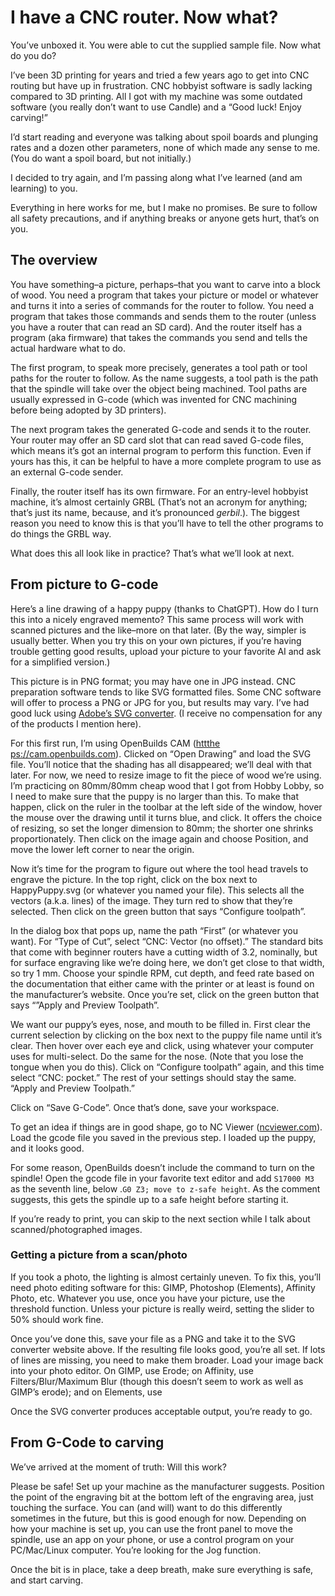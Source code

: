 # I have a CNC router. Now what?

You’ve unboxed it. You were able to cut the supplied sample file. Now what do you do?

I’ve been 3D printing for years and tried a few years ago to get into CNC routing but have up in frustration. CNC hobbyist software is sadly lacking compared to 3D printing. All I got with my machine was some outdated software (you really don’t want to use Candle) and a “Good luck\! Enjoy carving\!”

I’d start reading and everyone was talking about spoil boards and plunging rates and a dozen other parameters, none of which made any sense to me. (You do want a spoil board, but not initially.)

I decided to try again, and I’m passing along what I’ve learned (and am learning) to you.

Everything in here works for me, but I make no promises. Be sure to follow all safety precautions, and if anything breaks or anyone gets hurt, that’s on you.

## The overview

You have something–a picture, perhaps–that you want to carve into a block of wood. You need a program that takes your picture or model or whatever and turns it into a series of commands for the router to follow. You need a program that takes those commands and sends them to the router (unless you have a router that can read an SD card). And the router itself has a program (aka firmware) that takes the commands you send and tells the actual hardware what to do.

The first program, to speak more precisely, generates a tool path or tool paths for the router to follow. As the name suggests, a tool path is the path that the spindle will take over the object being machined. Tool paths are usually expressed in G-code (which was invented for CNC machining before being adopted by 3D printers). 

The next program takes the generated G-code and sends it to the router. Your router may offer an SD card slot that can read saved G-code files, which means it’s got an internal program to perform this function. Even if yours has this, it can be helpful to have a more complete program to use as an external G-code sender.

Finally, the router itself has its own firmware. For an entry-level hobbyist machine, it’s almost certainly GRBL (That’s not an acronym for anything; that’s just its name, because, and it’s pronounced *gerbil*.). The biggest reason you need to know this is that you’ll have to tell the other programs to do things the GRBL way.

What does this all look like in practice? That’s what we’ll look at next.

## From picture to G-code

Here’s a line drawing of a happy puppy (thanks to ChatGPT). How do I turn this into a nicely engraved memento? This same process will work with scanned pictures and the like–more on that later. (By the way, simpler is usually better. When you try this on your own pictures, if you’re having trouble getting good results, upload your picture to your favorite AI and ask for a simplified version.)

This picture is in PNG format; you may have one in JPG instead. CNC preparation software tends to like SVG formatted files. Some CNC software will offer to process a PNG or JPG for you, but results may vary. I’ve had good luck using [Adobe’s SVG converter](https://www.adobe.com/express/feature/image/convert/svg). (I receive no compensation for any of the products I mention here).

For this first run, I’m using OpenBuilds CAM ([httthe ps://cam.openbuilds.com](https://cam.openbuilds.com)). Clicked on “Open Drawing” and load the SVG file. You’ll notice that the shading has all disappeared; we’ll deal with that later. For now, we need to resize image to fit the piece of wood we’re using. I’m practicing on 80mm/80mm cheap wood that I got from Hobby Lobby, so I need to make sure that the puppy is no larger than this. To make that happen, click on the ruler in the toolbar at the left side of the window, hover the mouse over the drawing until it turns blue, and click. It offers the choice of resizing, so set the longer dimension to 80mm; the shorter one shrinks proportionately. Then click on the image again and choose Position, and move the lower left corner to near the origin.

Now it’s time for the program to figure out where the tool head travels to engrave the picture. In the top right, click on the box next to HappyPuppy.svg (or whatever you named your file). This selects all the vectors (a.k.a. lines) of the image. They turn red to show that they’re selected. Then click on the green button that says “Configure toolpath”. 

In the dialog box that pops up, name the path “First” (or whatever you want). For “Type of Cut”, select “CNC: Vector (no offset).” The standard bits that come with beginner routers have a cutting width of 3.2, nominally, but for surface engraving like we’re doing here, we don’t get close to that width, so try 1 mm. Choose your spindle RPM, cut depth, and feed rate based on the documentation that either came with the printer or at least is found on the manufacturer’s website. Once you’re set, click on the green button that says “”Apply and Preview Toolpath”.

We want our puppy’s eyes, nose, and mouth to be filled in. First clear the current selection by clicking on the box next to the puppy file name until it’s clear. Then hover over each eye and click, using whatever your computer uses for multi-select. Do the same for the nose. (Note that you lose the tongue when you do this). Click on “Configure toolpath” again, and this time select “CNC: pocket.” The rest of your settings should stay the same. “Apply and Preview Toolpath.”

Click on “Save G-Code”. Once that’s done, save your workspace.

To get an idea if things are in good shape, go to NC Viewer ([ncviewer.com](http://ncviewer.com)). Load the gcode file you saved in the previous step. I loaded up the puppy, and it looks good.

For some reason, OpenBuilds doesn’t include the command to turn on the spindle\! Open the gcode file in your favorite text editor and add `S17000 M3` as the seventh line, below .`G0 Z3; move to z-safe height`. As the comment suggests, this gets the spindle up to a safe height before starting it.

If you’re ready to print, you can skip to the next section while I talk about scanned/photographed images.

### Getting a picture from a scan/photo

If you took a photo, the lighting is almost certainly uneven. To fix this, you’ll need photo editing software for this: GIMP, Photoshop (Elements), Affinity Photo, etc. Whatever you use, once you have your picture, use the threshold function. Unless your picture is really weird, setting the slider to 50% should work fine.

Once you’ve done this, save your file as a PNG and take it to the SVG converter website above. If the resulting file looks good, you’re all set. If lots of lines are missing, you need to make them broader. Load your image back into your photo editor. On GIMP, use Erode; on Affinity, use Filters/Blur/Maximum Blur (though this doesn’t seem to work as well as GIMP’s erode); and on Elements, use

Once the SVG converter produces acceptable output, you’re ready to go.

## From G-Code to carving

We’ve arrived at the moment of truth: Will this work? 

Please be safe\! Set up your machine as the manufacturer suggests. Position the point of the engraving bit at the bottom left of the engraving area, just touching the surface. You can (and will) want to do this differently sometimes in the future, but this is good enough for now. Depending on how your machine is set up, you can use the front panel to move the spindle, use an app on your phone, or use a control program on your PC/Mac/Linux computer. You’re looking for the Jog function.

Once the bit is in place, take a deep breath, make sure everything is safe, and start carving.

